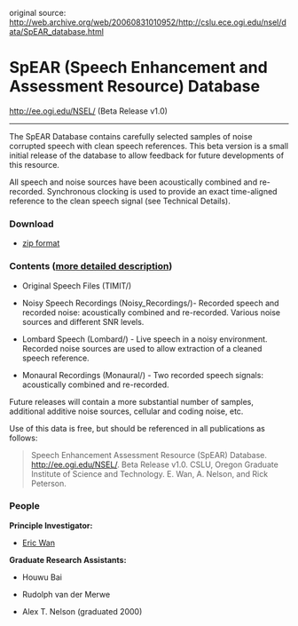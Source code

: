 original source: http://web.archive.org/web/20060831010952/http://cslu.ece.ogi.edu/nsel/data/SpEAR_database.html

# SpEAR (Speech Enhancement and Assessment Resource) Database    
   
http://ee.ogi.edu/NSEL/     (Beta Release v1.0) 


---

The SpEAR Database contains carefully selected samples of noise
corrupted speech with clean speech references. This beta version is a
small initial release of the database to allow feedback for future
developments of this resource.

All speech and noise sources have been acoustically combined and
re-recorded.  Synchronous clocking is used to provide an exact
time-aligned reference to the clean speech signal (see Technical
Details).

### Download

- [zip format](https://github.com/dingzeyuli/SpEAR-speech-database/archive/master.zip)

### Contents ([more detailed description](./details.md))

- Original Speech Files (TIMIT/)

- Noisy Speech Recordings (Noisy_Recordings/)- Recorded speech and
recorded noise: acoustically combined and re-recorded. Various noise
sources and different SNR levels.

- Lombard Speech (Lombard/) - Live speech in a noisy
environment. Recorded noise sources are used to allow extraction of a
cleaned speech reference.

- Monaural Recordings (Monaural/) - Two recorded speech signals:
acoustically combined and re-recorded.

Future releases will contain a more substantial number of samples,
additional additive noise sources, cellular and coding noise, etc.

Use of this data is free, but should be referenced in all publications
as follows:

> Speech Enhancement Assessment Resource (SpEAR) Database.
> http://ee.ogi.edu/NSEL/. Beta Release v1.0. CSLU, Oregon Graduate
> Institute of Science and Technology. E. Wan, A. Nelson, and Rick Peterson. 



### People

**Principle Investigator:**  
  

*   [Eric Wan](http://web.cecs.pdx.edu/~ericwan/)  
    

  
**Graduate Research Assistants:**  
  

*   Houwu Bai
    
*   Rudolph van der Merwe
    
*   Alex T. Nelson (graduated 2000)
